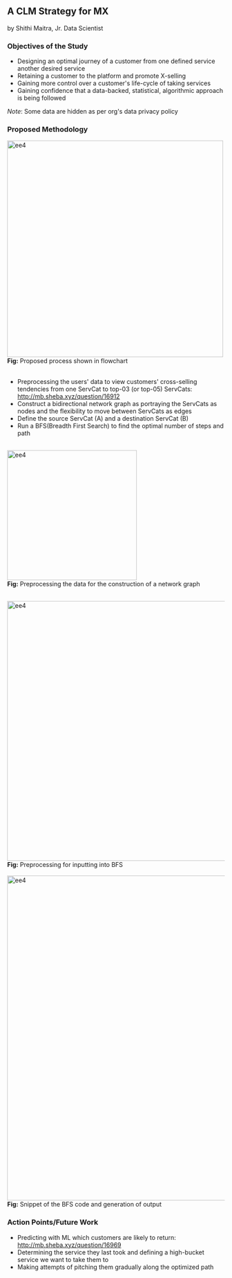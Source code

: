 ## A CLM Strategy for MX
by Shithi Maitra, Jr. Data Scientist 

### Objectives of the Study
- Designing an optimal journey of a customer from one defined service another desired service
- Retaining a customer to the platform and promote X-selling
- Gaining more control over a customer's life-cycle of taking services 
- Gaining confidence that a data-backed, statistical, algorithmic approach is being followed

*Note*: Some data are hidden as per org's data privacy policy

### Proposed Methodology

<img width="500" alt="ee4" src="https://github.com/shithi30/BFS-GraphTheory_for_CLM-Cross.Up-Sales/assets/43873081/a64d435b-4db3-4698-b339-9eb21bd6e6b1">
<br><strong>Fig:</strong> Proposed process shown in flowchart<br><br>

- Preprocessing the users' data to view customers' cross-selling tendencies from one ServCat to top-03 (or top-05) ServCats: http://mb.sheba.xyz/question/16912
- Construct a bidirectional network graph as portraying the ServCats as nodes and the flexibility to move between ServCats as edges
- Define the source ServCat (A) and a destination ServCat (B) 
- Run a BFS(Breadth First Search) to find the optimal number of steps and path

<br><img width="300" alt="ee4" src="https://github.com/shithi30/BFS-GraphTheory_for_CLM-Cross.Up-Sales/assets/43873081/5ffe8b5a-9588-427a-bda8-eccd39df5b7e">
<br><strong>Fig:</strong> Preprocessing the data for the construction of a network graph<br><br>

<img width="600" alt="ee4" src="https://github.com/shithi30/BFS-GraphTheory_for_CLM-Cross.Up-Sales/assets/43873081/be19f247-ae9a-43ad-b4d6-6553fe3c8372">
<br><strong>Fig:</strong> Preprocessing for inputting into BFS<br><br>

<img width="750" alt="ee4" src="https://github.com/shithi30/BFS-GraphTheory_for_CLM-Cross.Up-Sales/assets/43873081/4a6b21b4-7a6b-41a2-8c34-81ea75dcd563">
<br><strong>Fig:</strong> Snippet of the BFS code and generation of output<br>

### Action Points/Future Work 
- Predicting with ML which customers are likely to return: http://mb.sheba.xyz/question/16969
- Determining the service they last took and defining a high-bucket service we want to take them to 
- Making attempts of pitching them gradually along the optimized path





